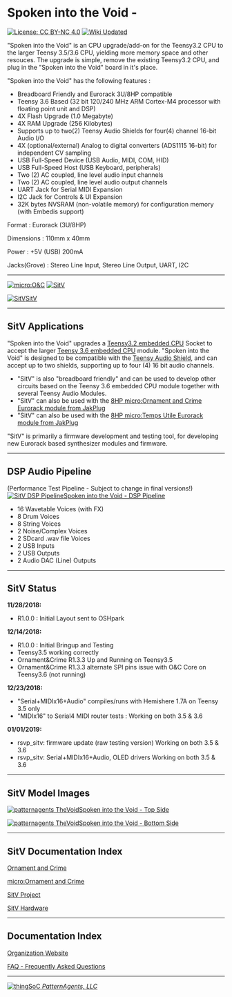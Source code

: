 # Spoken into the Void - 

[![License: CC BY-NC 4.0](https://img.shields.io/badge/License-CC%20BY--NC%204.0-lightgrey.svg)](https://creativecommons.org/licenses/by-nc/4.0/)
[![Wiki Updated](https://img.shields.io/badge/Wiki-Updated-blue.svg)](https://github.com/PatternAgents/TheVoid/wiki)

"Spoken into the Void" is an CPU upgrade/add-on for the Teensy3.2 CPU to the larger Teensy 3.5/3.6 CPU, 
yielding more memory space and other resouces. The upgrade is simple, remove the existing Teensy3.2 CPU, 
and plug in the "Spoken into the Void" board in it's place.

"Spoken into the Void" has the following features :

* Breadboard Friendly and Eurorack 3U/8HP compatible
* Teensy 3.6 Based (32 bit 120/240 MHz ARM Cortex-M4 processor with floating point unit and DSP)
* 4X Flash Upgrade (1.0 Megabyte)
* 4X RAM Upgrade   (256 Kilobytes)
* Supports up to two(2) Teensy Audio Shields for four(4) channel 16-bit Audio I/O
* 4X (optional/external)  Analog to digital converters (ADS1115 16-bit) for independent CV sampling
* USB Full-Speed Device (USB Audio, MIDI, COM, HID)
* USB Full-Speed Host (USB Keyboard, peripherals)
* Two  (2) AC coupled, line level audio input channels 
* Two  (2) AC coupled, line level audio output channels
* UART Jack for Serial MIDI Expansion
* I2C Jack for Controls & UI Expansion
* 32K bytes NVSRAM (non-volatile memory) for configuration memory (with Embedis support)

Format : Eurorack (3U/8HP)

Dimensions :  110mm x 40mm

Power : +5V (USB) 200mA

Jacks(Grove) : Stereo Line Input, Stereo Line Output, UART, I2C

---------------------------------------

[![micro:O&C](https://raw.githubusercontent.com/patternagents/SitV/master/SitV/images/uO_C.png?raw=true)](https://github.com/patternagents/SitV)  [![SitV](https://img.youtube.com/vi/XBFi51OQsEs/0.jpg)](https://www.youtube.com/watch?v=XBFi51OQsEs)


[![SitV](https://raw.githubusercontent.com/patternagents/SitV/master/SitV/images/osh_boards.png?raw=true)SitV](https://github.com/PatternAgents/SitV)

---------------------------------------
## SitV Applications <a name="SitV_Applications"/>

"Spoken into the Void" upgrades a [Teensy3.2 embedded CPU](https://www.pjrc.com/store/teensy32.html) Socket to accept the larger [Teensy 3.6 embedded CPU](https://www.pjrc.com/store/teensy36.html) module.
"Spoken into the Void" is designed to be compatible with the [Teensy Audio Shield](https://www.pjrc.com/store/teensy3_audio.html),
and can accept up to two shields, supporting up to four (4) 16 bit audio channels.

- "SitV" is also "breadboard friendly" and can be used to develop other circuits based on the Teensy 3.6 embedded CPU module
together with several Teensy Audio Modules.
- "SitV" can also be used with the [8HP micro:Ornament and Crime Eurorack module from JakPlug](https://github.com/jakplugg/uO_c)
- "SitV" can also be used with the [8HP micro:Temps Utile Eurorack module from JakPlug](https://github.com/jakplugg/T_u)

"SitV" is primarily a firmware development and testing tool, 
for developing new Eurorack based synthesizer modules and firmware.

----------------------------------------
## DSP Audio Pipeline

(Performance Test Pipeline - Subject to change in final versions!)
[![SitV DSP Pipeline](https://raw.githubusercontent.com/patternagents/SitV/master/SitV/images/DSP_Audio.png?raw=true)Spoken into the Void - DSP Pipeline](https://github.com/patternagents/SitV)

- 16 Wavetable Voices (with FX)
- 8 Drum Voices
- 8 String Voices
- 2 Noise/Complex Voices
- 2 SDcard .wav file Voices
- 2 USB Inputs
- 2 USB Outputs
- 2 Audio DAC (Line) Outputs

---------------------------------------
## SitV Status <a name="SitV_Status"/>

**11/28/2018:** 
- R1.0.0 : Initial Layout sent to OSHpark

**12/14/2018:**
- R1.0.0 : Initial Bringup and Testing
- Teensy3.5 working correctly
- Ornament&Crime R1.3.3 Up and Running on Teensy3.5
- Ornament&Crime R1.3.3 alternate SPI pins issue with O&C Core on Teensy3.6 (not running)

**12/23/2018:**
- "Serial+MIDIx16+Audio" compiles/runs with Hemishere 1.7A on Teensy 3.5 only
- "MIDIx16" to Serial4 MIDI router tests : Working on both 3.5 & 3.6

**01/01/2019:**
- rsvp_sitv: firmware update (raw testing version) Working on both 3.5 & 3.6
- rsvp_sitv: Serial+MIDIx16+Audio, OLED drivers Working on both 3.5 & 3.6

---------------------------------------
## SitV Model Images


[![patternagents TheVoid](https://raw.githubusercontent.com/patternagents/SitV/master/SitV/images/SitV_top.png?raw=true)Spoken into the Void - Top Side](https://github.com/patternagents/SitV)


[![patternagents TheVoid](https://raw.githubusercontent.com/patternagents/SitV/master/SitV/images/SitV_bot.png?raw=true)Spoken into the Void - Bottom Side](https://github.com/patternagents/SitV)


---------------------------------------

## SitV Documentation Index <a name="TheVoid_documentation_index"/>

[Ornament and Crime](http://ornament-and-cri.me/)

[micro:Ornament and Crime](https://github.com/jakplugg/uO_c)

[SitV Project](https://github.com/PatternAgents/SitV/wiki)

[SitV Hardware](https://github.com/patternagents/SitV/tree/master/SitV/revisions/)


---------------------------------------

## Documentation Index <a name="documentation_index"/>

[Organization Website](http://patternagents.github.io)

[FAQ - Frequently Asked Questions](http://thingsoc.github.io/support/faq.html)

---------------------------------------

[![thingSoC](http://thingsoc.github.io/img/projects/thingSoC/thingSoC_thumb.png?raw=true) 
*PatternAgents, LLC*](http://thingsoc.github.io)
